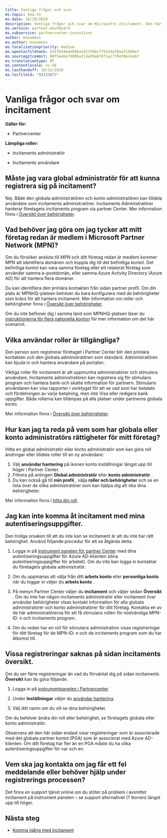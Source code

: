 ```yaml
---
title: Vanliga frågor och svar
ms.topic: how-to
ms.date: 10/29/2020
description: Vanliga frågor och svar om Microsofts incitament. Den här artikeln innehåller frågor om användar roller, hur du registrerar dig eller vad du kan göra om fel meddelanden.
ms.service: partner-dashboard
ms.subservice: partnercenter-incentives
author: mseamons
ms.author: mseamons
ms.localizationpriority: medium
ms.openlocfilehash: b16fb54ede696ac623f68cff933daf8aaf1666e7
ms.sourcegitcommit: 98f5eebe7d08ba214ed5a078f1ac770439e41eb7
ms.translationtype: MT
ms.contentlocale: sv-SE
ms.lasthandoff: 10/31/2020
ms.locfileid: "93133073"
---
```

# <a name="frequently-asked-questions-on-incentives"></a>Vanliga frågor och svar om incitament

**Gäller för:**

- Partnercenter

**Lämpliga roller:**

- Incitaments administratör

- Incitaments användare

## <a name="do-i-need-to-be-the-global-admin-to-enroll-in-incentives"></a>Måste jag vara global administratör för att kunna registrera sig på incitament?

Nej. Både den globala administratören och konto administratören kan tilldela användare som incitaments administratörer. Incitaments Administratörer hanterar företagets incitaments program via partner Center. Mer information finns i [Översikt över behörigheter](permissions-overview.md).

## <a name="what-do-i-need-to-do-if-i-find-my-company-is-already-a-member-of-the-microsoft-partner-network-mpn"></a>Vad behöver jag göra om jag tycker att mitt företag redan är medlem i Microsoft Partner Network (MPN)?

Om du försöker ansluta till MPN och ditt företag redan är medlem kommer MPN att identifiera domänen och koppla dig till det befintliga kontot. Det befintliga kontot kan vara samma företag eller ett relaterat företag som använder samma e-postdomän, eller samma Azure Activity Directory (Azure AD) för att hantera flera domäner.

Du kan identifiera den primära kontakten från sidan partner profil. Om din plats är MPNHQ-platsen behöver du bara konfigurera med de behörigheter som krävs för att hantera incitament. Mer information om roller och behörigheter finns i [Översikt över behörigheter](permissions-overview.md).

Om du inte befinner dig i samma land som MPNHQ-platsen läser du [instruktionerna för flera nationella konton](https://support.microsoft.com/help/4515619/special-considerations-for-multi-national-partners-joining-the-microso) för mer information om det här scenariot.

## <a name="what-user-roles-are-available"></a>Vilka användar roller är tillgängliga?

Den person som registrerar företaget i Partner Center blir den primära kontakten och den globala administratören som standard. Administratören kan bjuda in och hantera användare på portalen.

Viktiga roller för incitament är att uppmuntra administratörer och stimulera användare. Incitaments administratören kan registrera sig för stimulans program och hantera bank-och skatte information för partnern. Stimulans användaren kan visa rapporter i verktyget för att se vad som har betalats och fördelningen av varje betalning, men inte Visa eller redigera bank uppgifter. Båda rollerna kan tillämpas på alla platser under partnerns globala konto.

Mer information finns i [Översikt över behörigheter](permissions-overview.md).

## <a name="how-can-i-find-out-who-has-global-or-account-admin-rights-for-my-company"></a>Hur kan jag ta reda på vem som har globala eller konto administratörs rättigheter för mitt företag?

Hitta en global administratör eller konto administratör som kan göra roll ändringar eller tilldela roller till en ny användare:

1. Välj **användar hantering** på ikonen konto inställningar längst upp till höger i Partner Center.
2. Filtrera på antingen **Global administratör** eller **konto administratör** .
3. Du kan också gå till **min profil** , välja **roller och behörigheter** och se en lista över de olika administratörer som kan hjälpa dig att öka dina behörigheter.
 
Mer information finns i [hitta din roll](find-your-role.md).  

## <a name="i-cant-access-incentives-using-my-credentials"></a>Jag kan inte komma åt incitament med mina autentiseringsuppgifter.

Den troliga orsaken till att du inte kan se incitament är att du inte har rätt behörighet. Använd följande procedur för att se åtgärda detta.

1. Logga in på [instrument panelen för partner Center](https://partner.microsoft.com/dashboard/) med dina autentiseringsuppgifter för Azure AD-klienten (dina autentiseringsuppgifter för arbetet). Om du inte kan logga in kontaktar du företagets globala administratör.

2. Om du uppmanas att välja från ditt **arbets konto** eller **personliga konto** när du loggar in väljer du **arbets konto** .

3. På menyn Partner Center väljer du **incitament** och väljer sedan **Översikt** . Om du inte har någon incitaments administratör eller incitament över användar behörigheter visas kontakt information för alla globala administratörer och konto administratörer för ditt företag. Kontakta en av de här administratörerna för att få stimulans rollen för nödvändiga MPN-ID: n och incitaments program.

4. Om du redan har en roll för stimulans administration visas registreringar för ditt företag för de MPN-ID: n och de incitaments program som du har åtkomst till.

## <a name="some-enrollments-are-missing-from-the-incentives-overview-page"></a>Vissa registreringar saknas på sidan incitaments översikt.

Om du ser färre registreringar än vad du förväntat dig på sidan incitaments **Översikt** kan du göra följande.

1. Logga in på [instrumentpanelen i Partnercenter](https://partner.microsoft.com/dashboard/).

2. Under **Inställningar** väljer du [användar hantering](https://partner.microsoft.com/pcv/users).

3. Välj ditt namn om du vill se dina behörigheter.

Om du behöver ändra din roll eller behörighet, se företagets globala eller konto administratör.

Observera att den här sidan endast visar registreringar som är associerade med det globala partner kontot (PGA) som är associerat med Azure AD-klienten. Om ditt företag har fler än en PGA måste du ha olika autentiseringsuppgifter för var och en.

## <a name="who-should-i-contact-if-i-get-an-error-message-or-need-help-during-the-enrollment-process"></a>Vem ska jag kontakta om jag får ett fel meddelande eller behöver hjälp under registrerings processen?

Det finns en support tjänst online om du stöter på problem i avsnittet incitament på instrument panelen – se support alternativet (? Ikonen) längst upp till höger.

## <a name="next-steps"></a>Nästa steg

- [Komma igång med incitament](incentives-get-started-intro.md)
